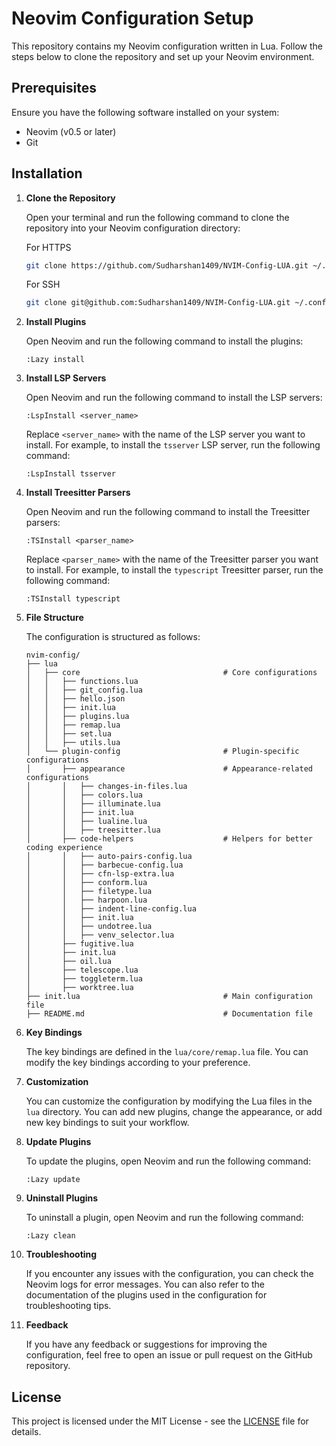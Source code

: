 # Neovim Configuration Setup


This repository contains my Neovim configuration written in Lua. Follow the steps below to clone the repository and set up your Neovim environment.

## Prerequisites

Ensure you have the following software installed on your system:

- Neovim (v0.5 or later)
- Git

## Installation

1. **Clone the Repository**

   Open your terminal and run the following command to clone the repository into your Neovim configuration directory:

   For HTTPS

   ```sh
   git clone https://github.com/Sudharshan1409/NVIM-Config-LUA.git ~/.config/nvim
   ```

   For SSH

   ```sh
   git clone git@github.com:Sudharshan1409/NVIM-Config-LUA.git ~/.config/nvim
   ```

2. **Install Plugins**

   Open Neovim and run the following command to install the plugins:

   ```vim
   :Lazy install
   ```

3. **Install LSP Servers**

   Open Neovim and run the following command to install the LSP servers:

   ```vim
   :LspInstall <server_name>
   ```

   Replace `<server_name>` with the name of the LSP server you want to install. For example, to install the `tsserver` LSP server, run the following command:

   ```vim
   :LspInstall tsserver
   ```

4. **Install Treesitter Parsers**

   Open Neovim and run the following command to install the Treesitter parsers:

   ```vim
   :TSInstall <parser_name>
   ```

   Replace `<parser_name>` with the name of the Treesitter parser you want to install. For example, to install the `typescript` Treesitter parser, run the following command:

   ```vim
   :TSInstall typescript
   ```

5. **File Structure**

   The configuration is structured as follows:

   ```plaintext
   nvim-config/
   ├── lua
   │   ├── core                                # Core configurations
   │   │   ├── functions.lua
   │   │   ├── git_config.lua
   │   │   ├── hello.json
   │   │   ├── init.lua
   │   │   ├── plugins.lua
   │   │   ├── remap.lua
   │   │   ├── set.lua
   │   │   ├── utils.lua
   │   └── plugin-config                       # Plugin-specific configurations
   │       ├── appearance                      # Appearance-related configurations
   │       │   ├── changes-in-files.lua
   │       │   ├── colors.lua
   │       │   ├── illuminate.lua
   │       │   ├── init.lua
   │       │   ├── lualine.lua
   │       │   ├── treesitter.lua
   │       ├── code-helpers                    # Helpers for better coding experience
   │       │   ├── auto-pairs-config.lua
   │       │   ├── barbecue-config.lua
   │       │   ├── cfn-lsp-extra.lua
   │       │   ├── conform.lua
   │       │   ├── filetype.lua
   │       │   ├── harpoon.lua
   │       │   ├── indent-line-config.lua
   │       │   ├── init.lua
   │       │   ├── undotree.lua
   │       │   ├── venv_selector.lua
   │       ├── fugitive.lua
   │       ├── init.lua
   │       ├── oil.lua
   │       ├── telescope.lua
   │       ├── toggleterm.lua
   │       ├── worktree.lua
   ├── init.lua                                # Main configuration file
   ├── README.md                               # Documentation file

   ```

6. **Key Bindings**

   The key bindings are defined in the `lua/core/remap.lua` file. You can modify the key bindings according to your preference.

7. **Customization**

   You can customize the configuration by modifying the Lua files in the `lua` directory. You can add new plugins, change the appearance, or add new key bindings to suit your workflow.

8. **Update Plugins**

   To update the plugins, open Neovim and run the following command:

   ```vim
   :Lazy update
   ```

9. **Uninstall Plugins**

   To uninstall a plugin, open Neovim and run the following command:

   ```vim
   :Lazy clean
   ```

10. **Troubleshooting**

    If you encounter any issues with the configuration, you can check the Neovim logs for error messages. You can also refer to the documentation of the plugins used in the configuration for troubleshooting tips.

11. **Feedback**

    If you have any feedback or suggestions for improving the configuration, feel free to open an issue or pull request on the GitHub repository.

## License

This project is licensed under the MIT License - see the [LICENSE](LICENSE) file for details.

```

```

